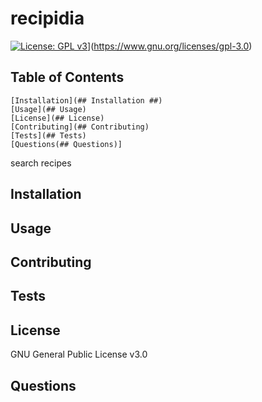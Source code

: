 # recipidia # 
    
[![License: GPL v3](https://img.shields.io/badge/License-GPLv3-blue.svg)](https://img.shields.io/badge/License-GPLv3-blue.svg)](https://www.gnu.org/licenses/gpl-3.0)
    
## Table of Contents ##
    [Installation](## Installation ##)
    [Usage](## Usage)
    [License](## License)
    [Contributing](## Contributing)
    [Tests](## Tests)
    [Questions(## Questions)]

    
search recipes
    
## Installation ##
    
## Usage ##
    
## Contributing ##
    
## Tests ##
    
## License ##
    
GNU General Public License v3.0
    
## Questions ##
    
